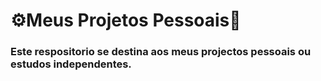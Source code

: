 # ⚙️Meus Projetos Pessoais🔧
<h3>Este respositorio se destina aos meus projectos pessoais ou estudos independentes.</h3>
